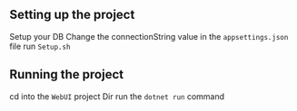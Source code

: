 
## Setting up the project
Setup your DB
Change the connectionString value in the `appsettings.json` file
run `Setup.sh`

## Running the project
cd into the `WebUI` project Dir
run the `dotnet run` command